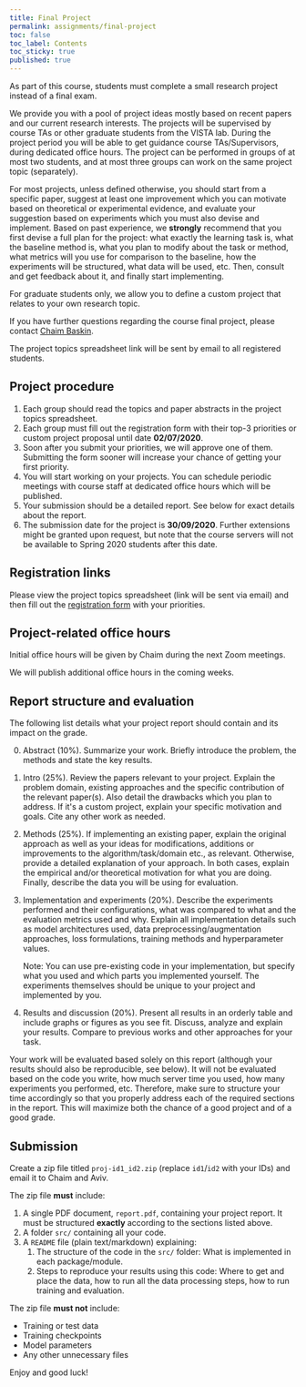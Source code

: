 ```yaml
---
title: Final Project
permalink: assignments/final-project
toc: false
toc_label: Contents
toc_sticky: true
published: true
---
```


As part of this course, students must complete a small research project instead
of a final exam.

We provide you with a pool of project ideas mostly based on recent papers and
our current research interests.  The projects will be supervised by course TAs
or other graduate students from the VISTA lab.  During the project period you
will be able to get guidance course TAs/Supervisors, during dedicated
office hours.  The project can be performed in groups of at most two students,
and at most three groups can work on the same project topic (separately).

For most projects, unless defined otherwise, you should start from a specific
paper, suggest at least one improvement which you can motivate based on
theoretical or experimental evidence, and evaluate your suggestion based on
experiments which you must also devise and implement. Based on past experience,
we **strongly** recommend that you first devise a full plan for the project:
what exactly the learning task is, what the baseline method is, what you plan
to modify about the task or method,  what metrics will you use for comparison
to the baseline, how the experiments will be structured, what data will be
used, etc. Then, consult and get feedback about it, and finally start
implementing.

For graduate students only, we allow you to define a custom project that relates
to your own research topic.

If you have further questions regarding the course final project, please
contact [Chaim Baskin](mailto:chaimbaskin@cs.technion.ac.il).

The project topics spreadsheet link will be sent by email to all registered
students.

## Project procedure

1. Each group should read the topics and paper abstracts in the project topics spreadsheet.
1. Each group must fill out the registration form with their top-3 priorities
   or custom project proposal until date **02/07/2020**.
1. Soon after you submit your priorities, we will approve one of
   them. Submitting the form sooner will increase your chance of getting your
   first priority.
1. You will start working on your projects.
   You can schedule periodic meetings with course staff at dedicated office
   hours which will be published.
1. Your submission should be a detailed report. See below for exact details
   about the report.
1. The submission date for the project is **30/09/2020**.
   Further extensions might be granted upon request, but note that the course
   servers will not be available to Spring 2020 students after this date.

## Registration links

Please view the project topics spreadsheet (link will be sent via email)
and then fill out the [registration form](https://forms.gle/irKzLY23vzyLXMUj8) with your priorities.


## Project-related office hours

Initial office hours will be given by Chaim during the next Zoom meetings.

We will publish additional office hours in the coming weeks.

## Report structure and evaluation

The following list details what your project report should contain and its
impact on the grade.

0. Abstract (10%). Summarize your work. Briefly introduce the problem, the
   methods and state the key results.

1. Intro (25%). Review the papers relevant to your project. Explain the
   problem domain, existing approaches and the specific contribution of the
   relevant paper(s). Also detail the drawbacks which you plan to address.
   If it's a custom project, explain your specific motivation and goals.
   Cite any other work as needed.

2. Methods (25%).  If implementing an existing paper,
   explain the original approach as well as your ideas for modifications,
   additions or improvements to the algorithm/task/domain etc., as relevant.
   Otherwise, provide a detailed explanation of your approach.
   In both cases, explain the empirical and/or theoretical motivation for what
   you are doing.
   Finally, describe the data you will be using for evaluation.

3. Implementation and experiments (20%). 
   Describe the experiments performed and their configurations, what was
   compared to what and the evaluation metrics used and why.
   Explain all implementation details such as model architectures used, data
   preprocessing/augmentation approaches, loss formulations, training methods
   and hyperparameter values.

   Note: You can use pre-existing code in your implementation, but specify what
   you used and which parts you implemented yourself. The experiments
   themselves should be unique to your project and implemented by you.

4. Results and discussion (20%).
   Present all results in an orderly table and include graphs or figures as you see fit.
   Discuss, analyze and explain your results.
   Compare to previous works and other approaches for your task.

Your work will be evaluated based solely on this report (although your results
should also be reproducible, see below). It will not be evaluated based on the
code you write, how much server time you used, how many experiments you
performed, etc. Therefore, make sure to structure your time accordingly so that
you properly address each of the required sections in the report. This will
maximize both the chance of a good project and of a good grade.

## Submission

Create a zip file titled `proj-id1_id2.zip` (replace `id1`/`id2` with your
IDs) and email it to Chaim and Aviv.

The zip file **must** include:
1. A single PDF document, `report.pdf`, containing your project report.
   It must be structured **exactly** according to the sections listed above.
2. A folder `src/` containing all your code.
3. A `README` file (plain text/markdown) explaining:
    1. The structure of the code in the `src/` folder: What is implemented in
       each package/module.
    2. Steps to reproduce your results using this code: Where to get and place
       the data, how to run all the data processing steps, how to run training
       and evaluation.

The zip file **must not** include:
- Training or test data
- Training checkpoints
- Model parameters
- Any other unnecessary files


Enjoy and good luck!
